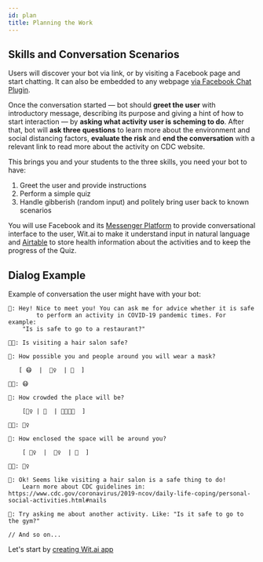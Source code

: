 ```yaml
---
id: plan
title: Planning the Work
---
```


## Skills and Conversation Scenarios

Users will discover your bot via link, or by visiting a Facebook page and start chatting. It can also be embedded to any webpage [via Facebook Chat Plugin](https://developers.facebook.com/docs/messenger-platform/discovery/facebook-chat-plugin/). 

Once the conversation started — bot should **greet the user** with introductory message, describing its purpose and giving a hint of how to start interaction — by **asking what activity user is scheming to do**. After that, bot will **ask three questions** to learn more about the environment and social distancing factors, **evaluate the risk** and **end the conversation** with a relevant link to read more about the activity on CDC website.

This brings you and your students to the three skills, you need your bot to have:

1. Greet the user and provide instructions
2. Perform a simple quiz
3. Handle gibberish (random input) and politely bring user back to known scenarios

You will use Facebook and its [Messenger Platform](https://developers.facebook.com/docs/messenger-platform/) to provide conversational interface to the user, Wit.ai to make it understand input in natural language and [Airtable](https://airtable.com) to store health information about the activities and to keep the progress of the Quiz.

## Dialog Example

Example of conversation the user might have with your bot:

```
🤖: Hey! Nice to meet you! You can ask me for advice whether it is safe
		to perform an activity in COVID-19 pandemic times. For example: 
    "Is is safe to go to a restaurant?"

👩‍🦰: Is visiting a hair salon safe?

🤖: How possible you and people around you will wear a mask?

   [ 😷  |  🤷‍♀️  | 🙂  ]

👩‍🦰: 😷 

🤖: How crowded the place will be? 

    [🧍‍♀️ | 👫  | 👨‍👩‍👦‍👦  ]

👩‍🦰: 🧍‍♀️

🤖: How enclosed the space will be around you?

    [ 🤸‍♀️  |  🤷‍♀️  | 🏡  ]

👩‍🦰: 🤸‍♀️

🤖: Ok! Seems like visiting a hair salon is a safe thing to do! 
    Learn more about CDC guidelines in: https://www.cdc.gov/coronavirus/2019-ncov/daily-life-coping/personal-social-activities.html#nails

🤖: Try asking me about another activity. Like: "Is it safe to go to the gym?"

// And so on...
```

Let's start by [creating Wit.ai app](wit-ai.md) 